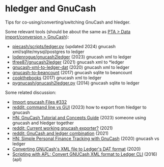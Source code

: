 # hledger and GnuCash

Tips for co-using/converting/switching GnuCash and hledger.

Some relevant tools
(should be about the same as [PTA > Data import/conversion > GnuCash](https://plaintextaccounting.org/#gnucash)):

- [piecash/scripts/ledger.py](https://github.com/sdementen/piecash/blob/master/piecash/scripts/ledger.py) (updated 2024) gnucash xml/sqlite/mysql/postgres to ledger
- [lodenrogue/gnucash2ledger](https://github.com/lodenrogue/gnucash2ledger) (2023) gnucash xml to ledger
- [tfree87/gnucash2ledger](https://github.com/tfree87/gnucash2ledger) (2021) gnucash xml to *ledger
- [gnucash-xml-to-ledger-dat](https://github.com/icyflame/gnucash-xml-to-ledger-dat) (2020) gnucash xml to ledger
- [gnucash-to-beancount](https://github.com/henriquebastos/gnucash-to-beancount/) (2017) gnucash sqlite to beancount
- [cookthebooks](https://github.com/colemannugent/cookthebooks) (2017) gnucash xml to ledger
- [pygnucash/gnucash2ledger.py](https://github.com/MatzeB/pygnucash/blob/master/gnucash2ledger.py) (2014) gnucash sqlite to ledger

Some related discussion:

- [Import gnucash Files #332](https://github.com/simonmichael/hledger/issues/332)
- [reddit: command line vs GUI](https://www.reddit.com/r/plaintextaccounting/comments/16xhjm5/command_line_vs_gui) (2023) how to export from hledger to gnucash
- [HN: GnuCash Tutorial and Concepts Guide](https://news.ycombinator.com/item?id=37954925) (2023) someone using gnucash and hledger together
- [reddit: Current working gnucash exporter?](https://www.reddit.com/r/plaintextaccounting/comments/r64oye/current_working_gnucash_exporter/) (2021)
- [reddit: GnuCash and ledger combination](https://www.reddit.com/r/plaintextaccounting/comments/m721d7/gnucash_and_ledger_combination) (2021)
- [HN: Simple Personal Finance Tracking with GnuCash](https://news.ycombinator.com/item?id=23238489) (2020) gnucash vs ledger
- [Converting GNUCash's XML file to Ledger's DAT format](https://blog.siddharthkannan.in/2020/04/05/gnucash-ledger-conversion/) (2020)
- [Scripting with APL: Convert GNUCash XML format to Ledger CLI](https://www.sacrideo.us/scripting-with-apl-convert-gnucash-xml-format-to-ledger-cli/) (2016) (apl)

